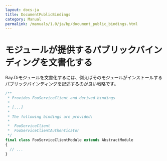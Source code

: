 ```yaml
---
layout: docs-ja
title: DocumentPublicBindings
category: Manual
permalink: /manuals/1.0/ja/bp/document_public_bindings.html
---
```

# モジュールが提供するパブリックバインディングを文書化する

Ray.Diモジュールを文書化するには、例えばそのモジュールがインストールするパブリックバインディングを記述するのが良い戦略です。

```php
/**
 * Provides FooServiceClient and derived bindings
 *
 * [...]
 *
 * The following bindings are provided:
 *
 *  FooServiceClient
 *  FooServiceClientAuthenticator
 */
final class FooServiceClientModule extends AbstractModule
{
  // ...
}
```


